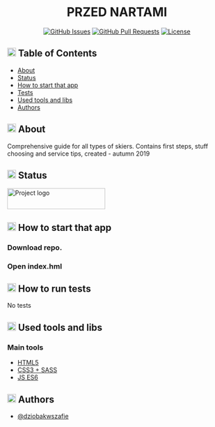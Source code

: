 <h1 align="center">PRZED NARTAMI</h3>

<div align="center">

[![GitHub Issues](https://img.shields.io/github/issues/dziobakwszafie/przed-nartami)](https://github.com/dziobakwszafie/przed-nartami/issues)
[![GitHub Pull Requests](https://img.shields.io/github/issues-pr/dziobakwszafie/przed-nartami)](https://github.com/dziobakwszafie/przed-nartami/pulls)
[![License](https://img.shields.io/badge/license-MIT-blue.svg)](/LICENSE)

</div>

## <img width="20px" height="20px" src="https://i.imgur.com/JSD4BhW.png" alt="Content"> Table of Contents

- [About](#about)
- [Status](#status)
- [How to start that app](#start)
- [Tests](#tests)
- [Used tools and libs](#tools)
- [Authors](#authors)

## <img width="20px" height="20px" src="https://i.imgur.com/hx2bbEi.png" alt="About"> About <a name = "about"></a>

Comprehensive guide for all types of skiers. Contains first steps, stuff choosing and service tips, created - autumn 2019

## <img width="20px" height="20px" src="https://i.imgur.com/ZpOiTNt.png" alt="Status"> Status <a name = "status"></a>

<img width="225px" height="48px" src="https://i.imgur.com/9uiUlEm.png" alt="Project logo">

## <img width="20px" height="20px" src="https://i.imgur.com/Mw1Qnmu.png" alt="Start"> How to start that app <a name = "start"></a>

### Download repo.

### Open index.hml

## <img width="20px" height="20px" src="https://i.imgur.com/IO030X7.png" alt="Tests"> How to run tests <a name = "tests"></a>

No tests

## <img width="20px" height="20px" src="https://i.imgur.com/v3vWn54.png" alt="Tools"> Used tools and libs <a name = "tools"></a>

### Main tools

- [HTML5](https://developer.mozilla.org/pl/docs/Web/Guide/HTML/HTML5)
- [CSS3 + SASS](https://sass-lang.com/)
- [JS ES6](https://developer.mozilla.org/pl/docs/Web/JavaScript)

## <img width="20px" height="20px" src="https://i.imgur.com/VzjoqgO.png" alt="Authors"> Authors <a name = "authors"></a>

- [@dziobakwszafie](https://github.com/dziobakwszafie)
